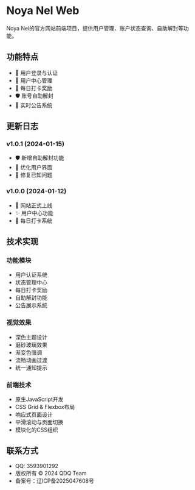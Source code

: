 # Noya Nel Web

Noya Nel的官方网站前端项目，提供用户管理、账户状态查询、自助解封等功能。

## 功能特点

- 🔐 用户登录与认证
- 👤 用户中心管理
- 📅 每日打卡奖励
- 🛡️ 账号自助解封
- 📢 实时公告系统

## 更新日志

### v1.0.1 (2024-01-15)
- 🛡️ 新增自助解封功能
- 🎨 优化用户界面
- 🐛 修复已知问题

### v1.0.0 (2024-01-12)
- 🎉 网站正式上线
- ✨ 用户中心功能
- 📅 每日打卡系统


## 技术实现

### 功能模块
- 用户认证系统
- 状态管理中心
- 每日打卡奖励
- 自助解封功能
- 公告展示系统

### 视觉效果
- 深色主题设计
- 磨砂玻璃效果
- 渐变色强调
- 流畅动画过渡
- 统一通知提示

### 前端技术
- 原生JavaScript开发
- CSS Grid & Flexbox布局
- 响应式页面设计
- 平滑滚动与页面切换
- 模块化的CSS组织

## 联系方式
- QQ: 3593901292
- 版权所有 © 2024 QDQ Team
- 备案号：辽ICP备2025047608号
